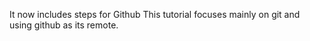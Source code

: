 It now includes steps for Github
This tutorial focuses mainly on git and using github as its remote.
